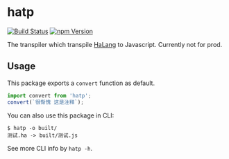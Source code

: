 # hatp

[![Build Status](https://travis-ci.org/laosb/hatp.svg?branch=master)](https://travis-ci.org/laosb/hatp)
[![npm Version](https://img.shields.io/npm/v/hatp.svg)](https://npmjs.com/package/hatp)

The transpiler which transpile [HaLang](https://laosb.github.io/halang) to Javascript. Currently not for prod.

## Usage

This package exports a `convert` function as default.

```js
import convert from 'hatp';
convert(`很惭愧 这是注释`);
```

You can also use this package in CLI:

```
$ hatp -o built/
测试.ha -> built/测试.js
```

See more CLI info by `hatp -h`.
